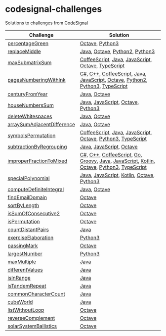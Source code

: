 # codesignal-challenges

Solutions to challenges from [CodeSignal](https://codesignal.com/)

| Challenge | Solution |
| --------- | -------- |
| [percentageGreen](https://app.codesignal.com/challenge/jm3hJnwXGKvquApca) | [Octave](https://github.com/jimmynguyen/codesignal-challenges/tree/master/challenges/percentageGreen/octave), [Python3](https://github.com/jimmynguyen/codesignal-challenges/tree/master/challenges/percentageGreen/python3) |
| [replaceMiddle](https://app.codesignal.com/challenge/yevt2AXgvguitTzzu) | [Java](https://github.com/jimmynguyen/codesignal-challenges/tree/master/challenges/replaceMiddle/java), [Octave](https://github.com/jimmynguyen/codesignal-challenges/tree/master/challenges/replaceMiddle/octave), [Python2](https://github.com/jimmynguyen/codesignal-challenges/tree/master/challenges/replaceMiddle/python2), [Python3](https://github.com/jimmynguyen/codesignal-challenges/tree/master/challenges/replaceMiddle/python3) |
| [maxSubmatrixSum](https://app.codesignal.com/challenge/E9FdTL6H2qa2bBjJp) | [CoffeeScript](https://github.com/jimmynguyen/codesignal-challenges/tree/master/challenges/maxSubmatrixSum/coffeescript), [Java](https://github.com/jimmynguyen/codesignal-challenges/tree/master/challenges/maxSubmatrixSum/java), [JavaScript](https://github.com/jimmynguyen/codesignal-challenges/tree/master/challenges/maxSubmatrixSum/js), [Octave](https://github.com/jimmynguyen/codesignal-challenges/tree/master/challenges/maxSubmatrixSum/octave), [TypeScript](https://github.com/jimmynguyen/codesignal-challenges/tree/master/challenges/maxSubmatrixSum/typescript) |
| [pagesNumberingWithInk](https://app.codesignal.com/challenge/xDgfotwk4owqaGyTb) | [C#](https://github.com/jimmynguyen/codesignal-challenges/tree/master/challenges/pagesNumberingWithInk/c#), [C++](https://github.com/jimmynguyen/codesignal-challenges/tree/master/challenges/pagesNumberingWithInk/c++), [CoffeeScript](https://github.com/jimmynguyen/codesignal-challenges/tree/master/challenges/pagesNumberingWithInk/coffeescript), [Java](https://github.com/jimmynguyen/codesignal-challenges/tree/master/challenges/pagesNumberingWithInk/java), [JavaScript](https://github.com/jimmynguyen/codesignal-challenges/tree/master/challenges/pagesNumberingWithInk/js), [Octave](https://github.com/jimmynguyen/codesignal-challenges/tree/master/challenges/pagesNumberingWithInk/octave), [Python2](https://github.com/jimmynguyen/codesignal-challenges/tree/master/challenges/pagesNumberingWithInk/python2), [Python3](https://github.com/jimmynguyen/codesignal-challenges/tree/master/challenges/pagesNumberingWithInk/python3), [TypeScript](https://github.com/jimmynguyen/codesignal-challenges/tree/master/challenges/pagesNumberingWithInk/typescript) |
| [centuryFromYear](https://app.codesignal.com/challenge/FWYRbc5nQWCBgEtyT) | [Java](https://github.com/jimmynguyen/codesignal-challenges/tree/master/challenges/centuryFromYear/java), [Octave](https://github.com/jimmynguyen/codesignal-challenges/tree/master/challenges/centuryFromYear/octave) |
| [houseNumbersSum](https://app.codesignal.com/challenge/bMQGHkhtm9ft43yxL) | [Java](https://github.com/jimmynguyen/codesignal-challenges/tree/master/challenges/houseNumbersSum/java), [JavaScript](https://github.com/jimmynguyen/codesignal-challenges/tree/master/challenges/houseNumbersSum/js), [Octave](https://github.com/jimmynguyen/codesignal-challenges/tree/master/challenges/houseNumbersSum/octave), [Python3](https://github.com/jimmynguyen/codesignal-challenges/tree/master/challenges/houseNumbersSum/python3) |
| [deleteWhitespaces](https://app.codesignal.com/challenge/JYMbCfBwmwqWdjgeY) | [Java](https://github.com/jimmynguyen/codesignal-challenges/tree/master/challenges/deleteWhitespaces/java), [Octave](https://github.com/jimmynguyen/codesignal-challenges/tree/master/challenges/deleteWhitespaces/octave) |
| [arraySumAdjacentDifference](https://app.codesignal.com/challenge/h7i7qTRoon4KSekYk) | [Java](https://github.com/jimmynguyen/codesignal-challenges/tree/master/challenges/arraySumAdjacentDifference/java), [Octave](https://github.com/jimmynguyen/codesignal-challenges/tree/master/challenges/arraySumAdjacentDifference/octave) |
| [symbolsPermutation](https://app.codesignal.com/challenge/zyNzonu2ep95nSApR) | [CoffeeScript](https://github.com/jimmynguyen/codesignal-challenges/tree/master/challenges/symbolsPermutation/coffee), [Java](https://github.com/jimmynguyen/codesignal-challenges/tree/master/challenges/symbolsPermutation/java), [JavaScript](https://github.com/jimmynguyen/codesignal-challenges/tree/master/challenges/symbolsPermutation/js), [Octave](https://github.com/jimmynguyen/codesignal-challenges/tree/master/challenges/symbolsPermutation/octave), [Python3](https://github.com/jimmynguyen/codesignal-challenges/tree/master/challenges/symbolsPermutation/python3), [TypeScript](https://github.com/jimmynguyen/codesignal-challenges/tree/master/challenges/symbolsPermutation/typescript) |
| [subtractionByRegrouping](https://app.codesignal.com/challenge/ivWxCKMTAgW9c79jF) | [Java](https://github.com/jimmynguyen/codesignal-challenges/tree/master/challenges/subtractionByRegrouping/java), [JavaScript](https://github.com/jimmynguyen/codesignal-challenges/tree/master/challenges/subtractionByRegrouping/js), [Octave](https://github.com/jimmynguyen/codesignal-challenges/tree/master/challenges/subtractionByRegrouping/octave) |
| [improperFractionToMixed](https://app.codesignal.com/challenge/JgRCNpe2zbiqGsp8b) | [C#](https://github.com/jimmynguyen/codesignal-challenges/tree/master/challenges/improperFractionToMixed/c%23), [C++](https://github.com/jimmynguyen/codesignal-challenges/tree/master/challenges/improperFractionToMixed/c%2B%2B), [CoffeeScript](https://github.com/jimmynguyen/codesignal-challenges/tree/master/challenges/improperFractionToMixed/coffeescript), [Go](https://github.com/jimmynguyen/codesignal-challenges/tree/master/challenges/improperFractionToMixed/go), [Groovy](https://github.com/jimmynguyen/codesignal-challenges/tree/master/challenges/improperFractionToMixed/groovy), [Java](https://github.com/jimmynguyen/codesignal-challenges/tree/master/challenges/improperFractionToMixed/java), [JavaScript](https://github.com/jimmynguyen/codesignal-challenges/tree/master/challenges/improperFractionToMixed/js), [Kotlin](https://github.com/jimmynguyen/codesignal-challenges/tree/master/challenges/improperFractionToMixed/kotlin), [Octave](https://github.com/jimmynguyen/codesignal-challenges/tree/master/challenges/improperFractionToMixed/octave), [Python3](https://github.com/jimmynguyen/codesignal-challenges/tree/master/challenges/improperFractionToMixed/python3), [TypeScript](https://github.com/jimmynguyen/codesignal-challenges/tree/master/challenges/improperFractionToMixed/typescript) |
| [specialPolynomial](https://app.codesignal.com/challenge/9EYdtrq7ZytJy6Fy4) | [Java](https://github.com/jimmynguyen/codesignal-challenges/tree/master/challenges/specialPolynomial/java), [JavaScript](https://github.com/jimmynguyen/codesignal-challenges/tree/master/challenges/specialPolynomial/js), [Kotlin](https://github.com/jimmynguyen/codesignal-challenges/tree/master/challenges/specialPolynomial/kotlin), [Octave](https://github.com/jimmynguyen/codesignal-challenges/tree/master/challenges/specialPolynomial/octave), [Python3](https://github.com/jimmynguyen/codesignal-challenges/tree/master/challenges/specialPolynomial/python3) |
| [computeDefiniteIntegral](https://app.codesignal.com/challenge/i7AAfRDur9TybJQ2P) | [Java](https://github.com/jimmynguyen/codesignal-challenges/tree/master/challenges/computeDefiniteIntegral/java), [Octave](https://github.com/jimmynguyen/codesignal-challenges/tree/master/challenges/computeDefiniteIntegral/octave) |
| [findEmailDomain](https://app.codesignal.com/challenge/HHKmRM9PLczxAFFTy) | [Octave](https://github.com/jimmynguyen/codesignal-challenges/tree/master/challenges/findEmailDomain/octave) |
| [sortByLength](https://app.codesignal.com/challenge/Y4m8j4dDxFSxyuDjh) | [Octave](https://github.com/jimmynguyen/codesignal-challenges/tree/master/challenges/sortByLength/octave) |
| [isSumOfConsecutive2](https://app.codesignal.com/challenge/CY2qYcwMqPxp6Rsst) | [Octave](https://github.com/jimmynguyen/codesignal-challenges/tree/master/challenges/isSumOfConsecutive2/octave) |
| [isPermutation](https://app.codesignal.com/challenge/r3f8PoCN4YCn634an) | [Octave](https://github.com/jimmynguyen/codesignal-challenges/tree/master/challenges/isPermutation/octave) |
| [countDistantPairs](https://app.codesignal.com/challenge/Npv4LdeuiEZBbw2JF) | [Java](https://github.com/jimmynguyen/codesignal-challenges/tree/master/challenges/countDistantPairs/java) |
| [exerciseElaboration](https://app.codesignal.com/challenge/Ght3b8yAccvEpNDSc) | [Python3](https://github.com/jimmynguyen/codesignal-challenges/tree/master/challenges/exerciseElaboration/python3) |
| [passingMark](https://app.codesignal.com/challenge/ot8fqNgrJmjQrGwpk) | [Octave](https://github.com/jimmynguyen/codesignal-challenges/tree/master/challenges/passingMark/octave) |
| [largestNumber](https://app.codesignal.com/challenge/voofLc2giXxkixsti) | [Python3](https://github.com/jimmynguyen/codesignal-challenges/tree/master/challenges/largestNumber) |
| [maxMultiple](https://app.codesignal.com/challenge/cksc3cndoKiuZhe6Y) | [Java](https://github.com/jimmynguyen/codesignal-challenges/tree/master/challenges/maxMultiple) |
| [differentValues](https://app.codesignal.com/challenge/mrAXkgwfH5a9HCyuL) | [Java](https://github.com/jimmynguyen/codesignal-challenges/tree/master/challenges/differentValues) |
| [isInRange](https://app.codesignal.com/challenge/Q9irP4hhFKieMPqrn) | [Java](https://github.com/jimmynguyen/codesignal-challenges/tree/master/challenges/isInRange) |
| [isTandemRepeat](https://app.codesignal.com/challenge/b88Cu9b88ymnXxw7h) | [Java](https://github.com/jimmynguyen/codesignal-challenges/tree/master/challenges/isTandemRepeat) |
| [commonCharacterCount](https://app.codesignal.com/challenge/EmRRenvtbS4x5i2ud) | [Java](https://github.com/jimmynguyen/codesignal-challenges/tree/master/challenges/commonCharacterCount)
| [cubeWorld](https://app.codesignal.com/challenge/EmRRenvtbS4x5i2ud) | [Java](https://github.com/jimmynguyen/codesignal-challenges/tree/master/challenges/cubeWorld) |
| [listWithoutLoop](https://app.codesignal.com/challenge/dRQcqkynqvAHHkgtv) | [Octave](https://github.com/jimmynguyen/codesignal-challenges/tree/master/challenges/listWithoutLoop) |
| [reverseComplement](https://app.codesignal.com/challenge/revx6ws9h53DS9KFF) | [Octave](https://github.com/jimmynguyen/codesignal-challenges/tree/master/challenges/reverseComplement) |
| [solarSystemBallistics](https://app.codesignal.com/challenge/7pHPAEfxbJPs8z4GR) | [Octave](https://github.com/jimmynguyen/codesignal-challenges/tree/master/challenges/solarSystemBallistics) |
